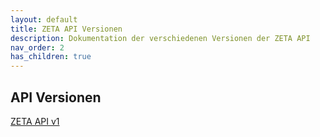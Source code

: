 ```yaml
---
layout: default
title: ZETA API Versionen
description: Dokumentation der verschiedenen Versionen der ZETA API
nav_order: 2
has_children: true
---
```


## API Versionen

[ZETA API v1](https://gematik.github.io/ZETA/api/v1/)
